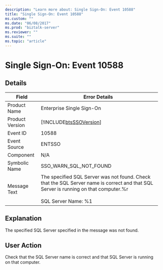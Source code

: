 ```yaml
---
description: "Learn more about: Single Sign-On: Event 10588"
title: "Single Sign-On: Event 10588"
ms.custom: ""
ms.date: "06/08/2017"
ms.prod: "biztalk-server"
ms.reviewer: ""
ms.suite: ""
ms.topic: "article"
---
```

# Single Sign-On: Event 10588
## Details  
  
| Field | Error Details|
|-----------------|----------------------------------------------------------------------------------------------------------------------------------------------------------------------|
|  Product Name   |                                                                      Enterprise Single Sign-On                                                                       |
| Product Version |                                                      [!INCLUDE[btsSSOVersion](../includes/btsssoversion-md.md)]                                                      |
|    Event ID     |                                                                                10588                                                                                 |
|  Event Source   |                                                                                ENTSSO                                                                                |
|    Component    |                                                                                 N/A                                                                                  |
|  Symbolic Name  |                                                                        SSO_WARN_SQL_NOT_FOUND                                                                        |
|  Message Text   | The specified SQL Server was not found. Check that the SQL Server name is correct and that SQL Server is running on that computer.%r<br /><br /> SQL Server Name: %1 |
  
## Explanation  
 The specified SQL Server specified in the message was not found.  
  
## User Action  
 Check that the SQL Server name is correct and that SQL Server is running on that computer.
